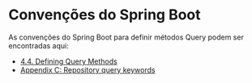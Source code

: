 # Convenções do Spring Boot
As convenções do Spring Boot para definir métodos Query podem ser encontradas aqui:

- [4.4. Defining Query Methods](https://docs.spring.io/spring-data/jpa/docs/current/reference/html/#repositories.query-methods.details)
- [Appendix C: Repository query keywords](https://docs.spring.io/spring-data/jpa/docs/current/reference/html/#repository-query-keywords)